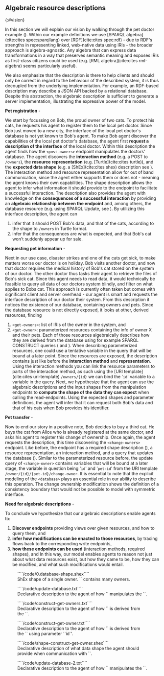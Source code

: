 ## Algebraic resource descriptions
{:#vision}

In this section we will explain our vision by walking through the pet doctor example ([](#interface-viz)).
Within our example definitions we use [SPARQL algebra](cite:cites spec:sparqllang) over [RDF](cite:cites spec:rdf) -
due to RDF's strengths in representing linked, web-native data using IRIs - the broader approach is algebra-agnostic.
Any algebra that can express data transformations in a way that preserves semantic meaning and
exposes IRIs as first-class citizens could be used (e.g. [RML algebra](cite:cites rml-algebra) seems particularly useful).

We also emphasize that the description is there to help clients and should only be correct in regard to the behaviour of the described system,
it is thus decoupled from the underlying implementation.
For example, an RDF-based description may describe a JSON API backed by a relational database.
Despite this abstraction,
the algebraic description is sufficient to generate a server implementation, illustrating the expressive power of the model.


**Pet registration** -
<!-- -->
We start by focussing on Bob, the proud owner of two cats.
To protect his cats, he requests his agent to register them to the local pet doctor.
Since Bob just moved to a new city, the interface of the local pet doctor's database is not yet known to Bob's agent.
To make Bob agent discover the capabilities of the local pet doctor's database,
the agent first **request a description of the interface** of the local doctor.
Within this description the agent finds how the `<post-owners>` endpoint manipulates the doctors' database.
The agent discovers the **interaction method** (e.g. a POST to `/owners`), the **resource representation** (e.g. [Turtle](cite:cites turtle)),
and the **expected data shape** (e.g. a [ShEx](cite:cites shex) description see [](#owner-shape)).
The interaction method and resource representation allow for out of band communication, since the agent either supports them or does not -
meaning the agent knows their own capabilities.
The shape description allows the agent to infer what information it should provide to the endpoint to facilitate a successful interaction.
The description also provides the agent with knowledge on the **consequences of a successful interaction**
by providing an **algebraic relationship between the endpoint** and, among others, the database resource (e.g. using SPARQL Update, see [](#update-1)). 
By utilizing this interface description, the agent can
1. infer that it should POST Bob's data, and that of the cats, according to the shape to `/owners` in Turtle format.
2. infer that the consequences are what is expected, and that Bob's cat won't suddenly appear up for sale.

**Requesting pet information** -
<!-- -->
Next in our use case, disaster strikes and one of the cats get sick, to make matters worse our doctor is on holiday.
Bob visits another doctor, and now that doctor requires the medical history of Bob's cat stored on the system of our doctor. 
The other doctor thus tasks their agent to retrieve the files of Bob's sick cat.
Since this agent needs to read data, it would technically be feasible to query all data of our doctors system blindly, and filter on what applies to Bobs cat.
This approach is currently often taken but comes with significant client and server overhead -
our agent is smart and requests the interface description of our doctor their system. 
From this description it notices the existence of our database, containing owners and pets.
Since the database resource is not directly exposed, it looks at other, derived resources, finding
1. `<get-owners>`: list of IRIs of the owner in the system, and
2. `<get-owner>`: parameterized resources containing the info of owner X and their pets.
Each of those resources algebraically describes how they are derived from the database using for example SPARQL CONSTRUCT queries
([](#construct-get-owners) and [](#construct-get-owner)).
When describing parameterized resources, one could use a tentative variable in the query that will be bound at a later point. 
Since the resources are exposed, the description contains just like before the **interaction method** and **representation**.
Using the interaction methods you can link the resource parameters to parts of the interaction method,
as such using the [URI template](cite:cites uri-template) `/owners/{id}` we can bind the '`id`' variable to a variable in the query.
Next, we hypothesize that the agent can use the algebraic descriptions and the input shapes from the manipulation endpoints to
**compute the shape of the data they can expect** when calling the read-endpoints.
Using the expected shapes and parameter definitions, the agent will infer that it can request both Bob's data and that of his cats when Bob provides his identifier. 

**Pet transfer** -
<!-- -->
Now to end our story in a positive note, Bob decides to buy a third cat.
He buys the cat from Alice who is already registered at the same doctor,
and asks his agent to register this change of ownership.
Once again, the agent requests the description, this time discovering the `<change-owners>` endpoint.
Like before, the endpoint has a required shape description ([](#shape-update-2)), a resource representation, an interaction method, and a query that updates the database ([](#update-2)).
Similar to the parameterized resource before, the update query of `<change-owner>` contains variables that will be bound at a later stage,
the variable in question being '`id`' and '`pet-id`' from the URI template `/owner/{id}/{pet-id}/change-owner`.
It is essential to note that the explicit modeling of the `<database>` plays an essential role in our ability to describe this operation.
The change ownership modification shows the definition of a consistency boundary that would not be possible to model with symmetric interface.

**Need for algebraic descriptions** -
<!-- -->
To conclude we hypothesize that our algebraic descriptions enable agents to:
1. **Discover endpoints** providing views over given resources, and how to query them, and
2. **infer how modifications can be enacted to those resources**, by tracing flows back to the corresponding write endpoints,
3. **how these endpoints can be used** (interaction methods, required shapes), and
In this way, our model enables agents to reason not just about what data resources exist, but how they came to be,
how they can be modified, and what such modifications would entail.

<div class="my-big-fig">

<figure id="owner-shape">
````/code/0.database-shape.shex````
<figcaption markdown="block">
ShEx shape of a single owner.  
`<database>` contains many owners.
</figcaption>
</figure>

<figure id="update-1">
````/code/update-database.txt````
<figcaption markdown="block">
Declarative description to the agent of how `<post-owners>` manipulates the `<database>`.
</figcaption>
</figure>

<figure id="construct-get-owners">
````/code/construct-get-owners.txt````
<figcaption markdown="block">
Declarative description to the agent of how `<get-owners>` is derived from the `<database>`.
</figcaption>
</figure>

<figure id="construct-get-owner">
````/code/construct-get-owner.txt````
<figcaption markdown="block">
Declarative description to the agent of how `<get-owner>` is derived from the `<database>` using parameter '`id`'.
</figcaption>
</figure>


<figure id="shape-update-2">
````/code/shape-construct-get-owner.shex````
<figcaption markdown="block">
Declarative description of what data shape the agent should provide when communication with `<change-owners>`.
</figcaption>
</figure>

<figure id="update-2">
````/code/update-database-2.txt````
<figcaption markdown="block">
Declarative description to the agent of how `<change-owners>` manipulates the `<database>`.
</figcaption>
</figure>

</div>
